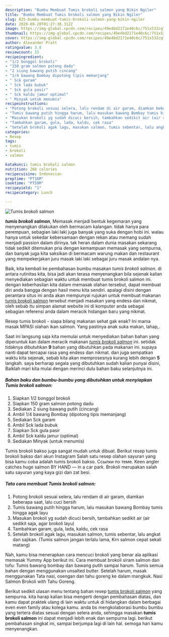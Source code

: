 ```yaml
---
description: "Bumbu Membuat Tumis brokoli salmon yang Bikin Ngiler"
title: "Bumbu Membuat Tumis brokoli salmon yang Bikin Ngiler"
slug: 825-bumbu-membuat-tumis-brokoli-salmon-yang-bikin-ngiler
date: 2020-09-20T01:27:38.312Z
image: https://img-global.cpcdn.com/recipes/49e4bd2171e40c6c/751x532cq70/tumis-brokoli-salmon-foto-resep-utama.jpg
thumbnail: https://img-global.cpcdn.com/recipes/49e4bd2171e40c6c/751x532cq70/tumis-brokoli-salmon-foto-resep-utama.jpg
cover: https://img-global.cpcdn.com/recipes/49e4bd2171e40c6c/751x532cq70/tumis-brokoli-salmon-foto-resep-utama.jpg
author: Alexander Pratt
ratingvalue: 3.8
reviewcount: 15
recipeingredient:
- "1/2 bonggol brokoli"
- "150 gram salmon potong dadu"
- "2 siung bawang putih cincang"
- "1/4 bawang Bombay dipotong tipis memanjang"
- " Sck garam"
- " Sck lada bubuk"
- " Sck gula pasir"
- " Sck kaldu jamur optimal"
- " Minyak untuk menumis"
recipeinstructions:
- "Potong brokoli sesuai selera, lalu rendam di air garam, diamkan beberapa saat, lalu cuci bersih"
- "Tumis bawang putih hingga harum, lalu masukan bawang Bombay tumis hingga agak layu"
- "Masukan brokoli yg sudah dicuci bersih, tambahkan sedikit air (air sedikit saja, agar brokoli layu)"
- "Tambahkan garam, gula, lada, kaldu, cek rasa"
- "Setelah brokoli agak lagu, masukan salmon, tumis sebentar, lalu angkat dan sajikan. (Tumis salmon jangan terlalu lama, Krn salmon cepat sekali matang)"
categories:
- Resep
tags:
- tumis
- brokoli
- salmon

katakunci: tumis brokoli salmon 
nutrition: 268 calories
recipecuisine: Indonesian
preptime: "PT16M"
cooktime: "PT59M"
recipeyield: "1"
recipecategory: Lunch

---
```



![Tumis brokoli salmon](https://img-global.cpcdn.com/recipes/49e4bd2171e40c6c/751x532cq70/tumis-brokoli-salmon-foto-resep-utama.jpg)

<b><i>tumis brokoli salmon</i></b>, Memasak menjadi bentuk kegemaran yang menyenangkan dilakukan oleh bermacam kalangan. tidak hanya para perempuan, sebagian laki laki juga banyak yang suka dengan hobi ini. walau hanya untuk sekedar kebersamaan dengan rekan atau memang sudah menjadi passion dalam dirinya. tak heran dalam dunia masakan sekarang tidak sedikit ditemukan pria dengan kemampuan memasak yang sempurna, dan banyak juga kita saksikan di bermacam warung makan dan restaurant yang mempekerjakan juru masak laki laki sebagai juru masak andalan nya.

Baik, kita kembali ke pembahasan bumbu masakan <i>tumis brokoli salmon</i>. di antara rutinitas kita, bisa jadi akan terasa menyenangkan bila sejenak kalian menyediakan sebagian waktu untuk membuat tumis brokoli salmon ini. dengan keberhasilan kita dalam memasak olahan tersebut, dapat membuat diri anda bangga dengan hasil menu kita sendiri. apalagi disini dengan perantara situs ini anda akan mempunyai rujukan untuk membuat makanan <u>tumis brokoli salmon</u> tersebut menjadi masakan yang endess dan nikmat, oleh sebab itu simpan alamat website ini di komputer anda sebagai sebagian referensi anda dalam meracik hidangan baru yang nikmat.

Resep tumis brokoli - siapa bilang makanan sehat gak enak? Ini mama masak MPASI olahan ikan salmon. Yang pastinya anak suka makan, lahap,.


Saat ini langsung saja kita memulai untuk menyediakan bahan bahan yang diperuntuk kan dalam meracik makanan <u><i>tumis brokoli salmon</i></u> ini. setidak tidaknya dibutuhkan <b>9</b> bahan yang dibutuhkan pada makanan ini. supaya nanti dapat tercapai rasa yang endess dan nikmat. dan juga sempatkan waktu kita sejenak, sebab kita akan memprosesnya kurang lebih dengan <b>5</b> langkah. saya berharap segala yang dibutuhkan sudah kalian punyai disini, Baiklah mari kita mulai dengan merinci dulu bahan baku selanjutnya ini.

<!--inarticleads1-->

##### Bahan baku dan bumbu-bumbu yang dibutuhkan untuk menyiapkan Tumis brokoli salmon:

1. Siapkan 1/2 bonggol brokoli
1. Siapkan 150 gram salmon potong dadu
1. Sediakan 2 siung bawang putih (cincang)
1. Ambil 1/4 bawang Bombay (dipotong tipis memanjang)
1. Sediakan  Sck garam
1. Ambil  Sck lada bubuk
1. Siapkan  Sck gula pasir
1. Ambil  Sck kaldu jamur (optimal)
1. Sediakan  Minyak (untuk menumis)


Tumis brokoli bakso juga sangat mudah untuk dibuat. Berikut resep tumis brokoli bakso dari akun Instagram Salah satu resep olahan sayuran yang bisa kamu coba adalah tumis brokoli bakso. Ссылки по теме. Keen angler catches huge salmon BY HAND — in a car park. Brokoli merupakan salah satu sayuran yang kaya gizi dan zat besi. 

<!--inarticleads2-->

##### Tata cara membuat Tumis brokoli salmon:

1. Potong brokoli sesuai selera, lalu rendam di air garam, diamkan beberapa saat, lalu cuci bersih
1. Tumis bawang putih hingga harum, lalu masukan bawang Bombay tumis hingga agak layu
1. Masukan brokoli yg sudah dicuci bersih, tambahkan sedikit air (air sedikit saja, agar brokoli layu)
1. Tambahkan garam, gula, lada, kaldu, cek rasa
1. Setelah brokoli agak lagu, masukan salmon, tumis sebentar, lalu angkat dan sajikan. (Tumis salmon jangan terlalu lama, Krn salmon cepat sekali matang)


Nah, kamu bisa menerapkan cara mencuci brokoli yang benar ala aplikasi memasak Yummy App berikut ini. Cara membuat brokoli siram salmon dan tofu: Tumis bawang bombay dan bawang putih sampai harum. Tumis semua bahan dengan menggunakan unsalted butter. Setelah harum, masak menggunakan Tata nasi, osengan dan tahu goreng ke dalam mangkuk. Nasi Salmon Brokoli with Tahu Goreng. 

Berikut sedikit ulasan menu tentang bahan resep <u>tumis brokoli salmon</u> yang sempurna. kita harap kalian bisa mengerti dengan pembahasan diatas, dan kamu dapat praktek ulang di lain waktu untuk di hidangkan dalam berbagai even even family atau kolega kamu. anda bs mengkolaborasi bumbu bumbu yang tertera diatas sesuai dengan selera anda, sehingga masakan <b>tumis brokoli salmon</b> ini dapat menjadi lebih enak dan sempurna lagi. berikut pembahasan singkat ini, sampai berjumpa lagi di lain hal. semoga hari kamu menyenangkan.
